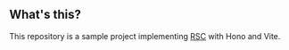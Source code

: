 ## What's this?

This repository is a sample project implementing [RSC](https://react.dev/reference/rsc/server-components) with Hono and Vite.
